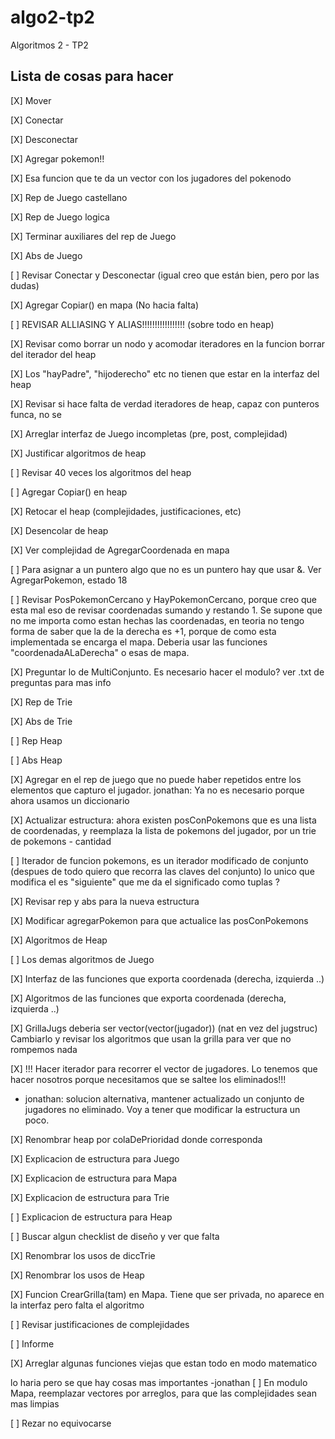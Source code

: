 # algo2-tp2
Algoritmos 2 - TP2

## Lista de cosas para hacer

[X] Mover

[X] Conectar

[X] Desconectar

[X] Agregar pokemon!!

[X] Esa funcion que te da un vector con los jugadores del pokenodo

[X] Rep de Juego castellano

[X] Rep de Juego logica

[X] Terminar auxiliares del rep de Juego
 
[X] Abs de Juego

[ ] Revisar Conectar y Desconectar (igual creo que están bien, pero por las dudas)

[X] Agregar Copiar() en mapa  (No hacia falta)

[ ] REVISAR ALLIASING Y ALIAS!!!!!!!!!!!!!!!!! (sobre todo en heap)

[X] Revisar como borrar un nodo y acomodar iteradores en la funcion borrar del iterador del heap

[X] Los "hayPadre", "hijoderecho" etc no tienen que estar en la interfaz del heap

[X] Revisar si hace falta de verdad iteradores de heap, capaz con punteros funca, no se

[X] Arreglar interfaz de Juego incompletas (pre, post, complejidad)

[X] Justificar algoritmos de heap

[ ] Revisar 40 veces los algoritmos del heap

[ ] Agregar Copiar() en heap

[X] Retocar el heap (complejidades, justificaciones, etc)

[X] Desencolar de heap

[X] Ver complejidad de AgregarCoordenada en mapa

[ ] Para asignar a un puntero algo que no es un puntero hay que usar &. Ver AgregarPokemon, estado 18

[ ] Revisar PosPokemonCercano y HayPokemonCercano, porque creo que esta mal eso de revisar coordenadas sumando y restando 1.
Se supone que no me importa como estan hechas las coordenadas, en teoria no tengo forma de saber que la de la derecha es +1,
porque de como esta implementada se encarga el mapa. Deberia usar las funciones "coordenadaALaDerecha" o esas de mapa.

[X] Preguntar lo de MultiConjunto. Es necesario hacer el modulo? ver .txt de preguntas para mas info

[X] Rep de Trie

[X] Abs de Trie

[ ] Rep Heap

[ ] Abs Heap

[X] Agregar en el rep de juego que no puede haber repetidos entre los elementos que capturo el jugador.
jonathan: Ya no es necesario porque ahora usamos un diccionario

[X] Actualizar estructura: ahora existen posConPokemons que es una lista de coordenadas, y reemplaza la lista de pokemons del jugador, por un trie de pokemons - cantidad

[ ] Iterador de funcion pokemons, es un iterador modificado de conjunto (despues de todo quiero que recorra las claves del conjunto) lo unico que modifica el es "siguiente" que me da el significado como tuplas ?

[X] Revisar rep y abs para la nueva estructura

[X] Modificar agregarPokemon para que actualice las posConPokemons

[X] Algoritmos de Heap

[ ] Los demas algoritmos de Juego

[X] Interfaz de las funciones que exporta coordenada (derecha, izquierda ..)

[X] Algoritmos de las funciones que exporta coordenada (derecha, izquierda ..)

[X] GrillaJugs deberia ser vector(vector(jugador)) (nat en vez del jugstruc) Cambiarlo y revisar los algoritmos que usan la grilla para ver que no rompemos nada

[X] !!! Hacer iterador para recorrer el vector de jugadores. Lo tenemos que hacer nosotros porque necesitamos que se saltee los eliminados!!!
- jonathan: solucion alternativa, mantener actualizado un conjunto de jugadores no eliminado. Voy a tener que modificar la estructura un poco.

[X] Renombrar heap por colaDePrioridad donde corresponda

[X] Explicacion de estructura para Juego

[X] Explicacion de estructura para Mapa

[X] Explicacion de estructura para Trie

[ ] Explicacion de estructura para Heap

[ ] Buscar algun checklist de diseño y ver que falta

[X] Renombrar los usos de diccTrie

[X] Renombrar los usos de Heap

[X] Funcion CrearGrilla(tam) en Mapa. Tiene que ser privada, no aparece en la interfaz pero falta el algoritmo

[ ] Revisar justificaciones de complejidades

[ ] Informe

[X] Arreglar algunas funciones viejas que estan todo en modo matematico

lo haria pero se que hay cosas mas importantes -jonathan
[ ] En modulo Mapa, reemplazar vectores por arreglos, para que las complejidades sean mas limpias

[ ] Rezar no equivocarse
